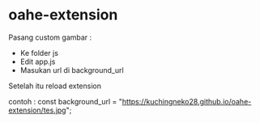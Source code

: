 # oahe-extension
Pasang custom gambar : 
- Ke folder js
- Edit app.js 
- Masukan url di background_url


Setelah itu reload extension

contoh : 
const background_url = "https://kuchingneko28.github.io/oahe-extension/tes.jpg";
